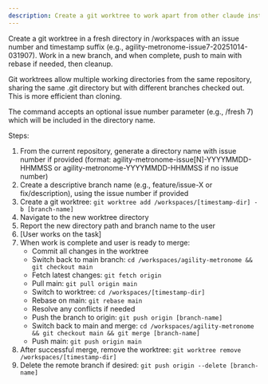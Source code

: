 ```yaml
---
description: Create a git worktree to work apart from other claude instances
---
```


Create a git worktree in a fresh directory in /workspaces with an issue number and timestamp suffix (e.g., agility-metronome-issue7-20251014-031907). Work in a new branch, and when complete, push to main with rebase if needed, then cleanup.

Git worktrees allow multiple working directories from the same repository, sharing the same .git directory but with different branches checked out. This is more efficient than cloning.

The command accepts an optional issue number parameter (e.g., /fresh 7) which will be included in the directory name.

Steps:
1. From the current repository, generate a directory name with issue number if provided (format: agility-metronome-issue[N]-YYYYMMDD-HHMMSS or agility-metronome-YYYYMMDD-HHMMSS if no issue number)
2. Create a descriptive branch name (e.g., feature/issue-X or fix/description), using the issue number if provided
3. Create a git worktree: `git worktree add /workspaces/[timestamp-dir] -b [branch-name]`
4. Navigate to the new worktree directory
5. Report the new directory path and branch name to the user
6. [User works on the task]
7. When work is complete and user is ready to merge:
   - Commit all changes in the worktree
   - Switch back to main branch: `cd /workspaces/agility-metronome && git checkout main`
   - Fetch latest changes: `git fetch origin`
   - Pull main: `git pull origin main`
   - Switch to worktree: `cd /workspaces/[timestamp-dir]`
   - Rebase on main: `git rebase main`
   - Resolve any conflicts if needed
   - Push the branch to origin: `git push origin [branch-name]`
   - Switch back to main and merge: `cd /workspaces/agility-metronome && git checkout main && git merge [branch-name]`
   - Push main: `git push origin main`
8. After successful merge, remove the worktree: `git worktree remove /workspaces/[timestamp-dir]`
9. Delete the remote branch if desired: `git push origin --delete [branch-name]`
